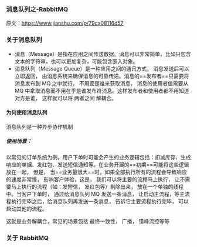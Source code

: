 ### 消息队列之-RabbitMQ



原文：<https://www.jianshu.com/p/79ca08116d57>



### 关于消息队列

-   消息（Message）是指在应用之间传送数据。消息可以非常简单，比如只包含文本的字符串，也可以更加复杂，可能包含嵌入对象。
-   消息队列（Message Queue）是一种应用之间的通讯方式， 消息发送后可以立即返回， 由消息系统来确保消息的可靠传递。消息的==发布者==只需要将消息发布到 MQ 之中就行， 不用管是谁来获取消息， 消息的使用者值需要从 MQ 中拿取消息而不用在乎是谁发布符消息。这样发布者和使用者都不用知道对方是谁， 这样就可以将 两者之间 解耦合。



#### 为何使用消息队列

消息队列是一种异步协作机制

##### 使用场景：

以常见的订单系统为例，用户下单时可能会产生的业务逻辑包括：扣减库存、生成响应的单据、发红包、发送短信通知等。在业务开展的==初期==可能将这些逻辑放在一起， 但是， 当==业务量很大==时，如果全部执行所有的流程会导致响应的速度非常慢， 影响客户体验，这是， 我们可以将主要的流程马上执行， 让不需要马上执行的流程（如：发短信， 发红包等）剔除出来， 放在一个单独的线程中。当客户下单时， 通过给消息队列 MQ 发送一条消息， 让启动主流程，等主流程执行完毕之后，给消息队列再发送一条消息， 告诉它主要流程执行完毕， 可以启动其他的流程。



这就是业务解耦合，常见的场景包括 最终一致性，  广播， 错峰流控等等



### 关于 RabbitMQ



